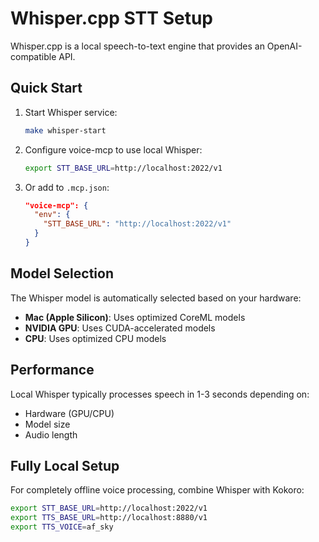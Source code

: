 # Whisper.cpp STT Setup

Whisper.cpp is a local speech-to-text engine that provides an OpenAI-compatible API.

## Quick Start

1. Start Whisper service:
   ```bash
   make whisper-start
   ```

2. Configure voice-mcp to use local Whisper:
   ```bash
   export STT_BASE_URL=http://localhost:2022/v1
   ```

3. Or add to `.mcp.json`:
   ```json
   "voice-mcp": {
     "env": {
       "STT_BASE_URL": "http://localhost:2022/v1"
     }
   }
   ```

## Model Selection

The Whisper model is automatically selected based on your hardware:
- **Mac (Apple Silicon)**: Uses optimized CoreML models
- **NVIDIA GPU**: Uses CUDA-accelerated models
- **CPU**: Uses optimized CPU models

## Performance

Local Whisper typically processes speech in 1-3 seconds depending on:
- Hardware (GPU/CPU)
- Model size
- Audio length

## Fully Local Setup

For completely offline voice processing, combine Whisper with Kokoro:

```bash
export STT_BASE_URL=http://localhost:2022/v1
export TTS_BASE_URL=http://localhost:8880/v1
export TTS_VOICE=af_sky
```